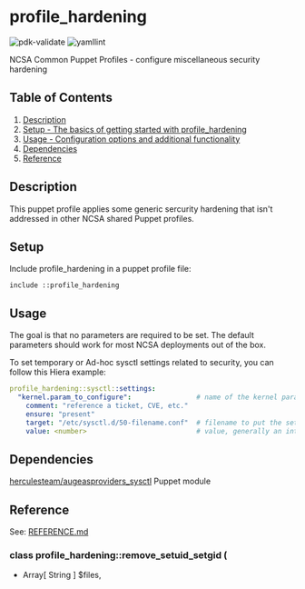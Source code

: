 # profile_hardening

![pdk-validate](https://github.com/ncsa/puppet-profile_hardening/workflows/pdk-validate/badge.svg)
![yamllint](https://github.com/ncsa/puppet-profile_hardening/workflows/yamllint/badge.svg)

NCSA Common Puppet Profiles - configure miscellaneous security hardening


## Table of Contents

1. [Description](#description)
1. [Setup - The basics of getting started with profile_hardening](#setup)
1. [Usage - Configuration options and additional functionality](#usage)
1. [Dependencies](#dependencies)
1. [Reference](#reference)


## Description

This puppet profile applies some generic sercurity hardening that isn't addressed in other NCSA shared Puppet profiles.


## Setup

Include profile_hardening in a puppet profile file:
```
include ::profile_hardening
```


## Usage

The goal is that no parameters are required to be set. The default parameters should work for most NCSA deployments out of the box.

To set temporary or Ad-hoc sysctl settings related to security, you can follow this Hiera example:
```yaml
profile_hardening::sysctl::settings:
  "kernel.param_to_configure":                # name of the kernel parameter to configure
    comment: "reference a ticket, CVE, etc."
    ensure: "present"
    target: "/etc/sysctl.d/50-filename.conf"  # filename to put the setting in
    value: <number>                           # value, generally an integer
```


## Dependencies

[herculesteam/augeasproviders_sysctl](https://forge.puppet.com/modules/herculesteam/augeasproviders_sysctl) Puppet module


## Reference

See: [REFERENCE.md](REFERENCE.md)

### class profile_hardening::remove_setuid_setgid (
-  Array[ String ] $files,

